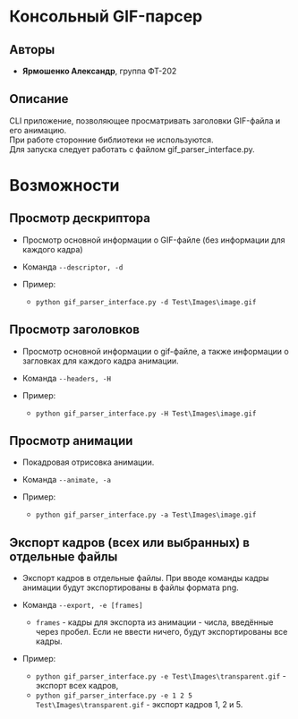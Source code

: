 # Консольный GIF-парсер

## Авторы
- **Ярмошенко Александр**, группа ФТ-202

## Описание

CLI приложение, позволяющее просматривать заголовки GIF-файла и его анимацию.  
При работе сторонние библиотеки не используются.  
Для запуска следует работать с файлом gif_parser_interface.py.

# Возможности
## Просмотр дескриптора
- Просмотр основной информации о GIF-файле (без информации для каждого кадра)
  

- Команда `--descriptor, -d`
  

- Пример:  
  - `python gif_parser_interface.py -d Test\Images\image.gif`  
  
## Просмотр заголовков
- Просмотр основной информации о gif-файле, а также информации о загловках для каждого кадра анимации.  
  

- Команда `--headers, -H`  
  

- Пример:  
    - `python gif_parser_interface.py -H Test\Images\image.gif`  
  
## Просмотр анимации  
- Покадровая отрисовка анимации.  
  

- Команда `--animate, -a`
  

- Пример:  
    - `python gif_parser_interface.py -a Test\Images\image.gif`
 
## Экспорт кадров (всех или выбранных) в отдельные файлы  
- Экспорт кадров в отдельные файлы. При вводе команды кадры анимации будут экспортированы в файлы формата png.
  

- Команда `--export, -e [frames]`
  - `frames` - кадры для экспорта из анимации - числа, введённые через пробел. Если не ввести ничего, будут экспортированы все кадры.
  

- Пример:  
    - `python gif_parser_interface.py -e Test\Images\transparent.gif` - экспорт всех кадров,
    - `python gif_parser_interface.py -e 1 2 5 Test\Images\transparent.gif` - экспорт кадров 1, 2 и 5.
 

